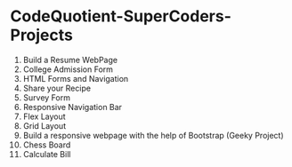 # CodeQuotient-SuperCoders-Projects
1. Build a Resume WebPage
2. College Admission Form
3. HTML Forms and Navigation
4. Share your Recipe
5. Survey Form
6. Responsive Navigation Bar
7. Flex Layout
8. Grid Layout
9. Build a responsive webpage with the help of Bootstrap (Geeky Project)
10. Chess Board
11. Calculate Bill

